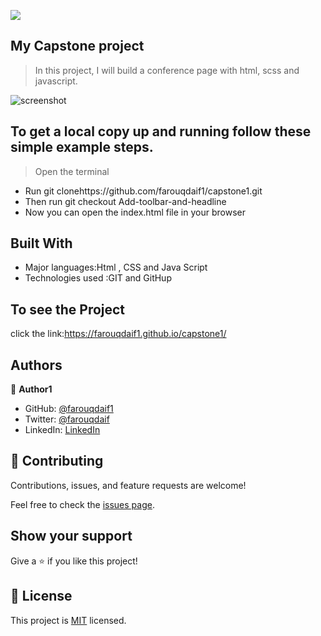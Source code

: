 ![](https://img.shields.io/badge/Microverse-blueviolet)

## My Capstone project

>  In this project, I will build a conference page with html, scss and javascript.

![screenshot]()

## To get a local copy up and running follow these simple example steps.
> Open the terminal
- Run git clonehttps://github.com/farouqdaif1/capstone1.git
- Then run git checkout Add-toolbar-and-headline
- Now you can open the index.html file in your browser


## Built With


- Major languages:Html , CSS and Java Script
- Technologies used :GIT and GitHup 

## To see the Project
click the link:https://farouqdaif1.github.io/capstone1/

## Authors

👤 **Author1**

- GitHub: [@farouqdaif1](https://github.com/farouqdaif1)
- Twitter: [@farouqdaif](https://twitter.com/farouqdaif)
- LinkedIn: [LinkedIn](https://www.linkedin.com/in/farouqdaif/https://www.linkedin.com/in/farouqdaif/)


## 🤝 Contributing

Contributions, issues, and feature requests are welcome!

Feel free to check the [issues page](../../issues/).

## Show your support

Give a ⭐️ if you like this project!
## 📝 License

This project is [MIT](./MIT.md) licensed.







